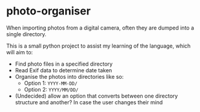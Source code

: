 # photo-organiser
When importing photos from a digital camera, often they are dumped into a single directory.

This is a small python project to assist my learning of the language, which will aim to:
* Find photo files in a specified directory
* Read Exif data to determine date taken
* Organise the photos into directories like so:
  * Option 1: `YYYY-MM-DD/`
  * Option 2: `YYYY/MM/DD/`
* (Undecided) allow an option that converts between one directory structure and another? In case the user changes their mind

